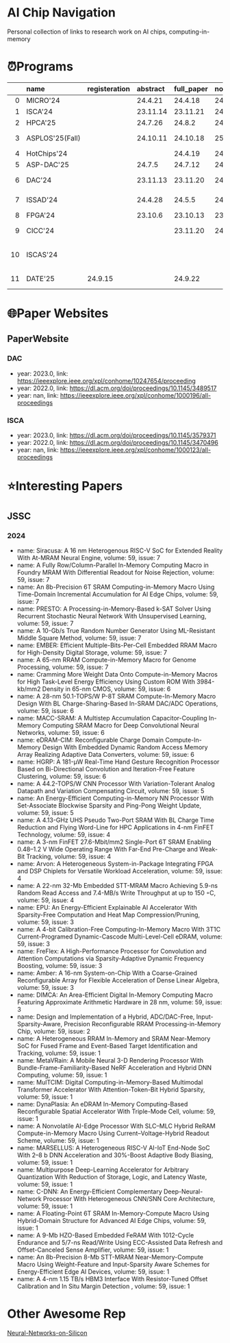 

# AI Chip Navigation

Personal collection of links to research work on AI chips, computing-in-memory

# ⏰️Programs

|    | name            | registeration   | abstract    | full_paper   | notification   | link                                                                                         |
|---:|:----------------|:----------------|:------------|:-------------|:---------------|:---------------------------------------------------------------------------------------------|
|  0 | MICRO'24        |              | 24.4.21     | 24.4.18      | 24.7.19        | https://microarch.org/micro56/submit/papers.php                                              |
|  1 | ISCA'24         |              | 23.11.14    | 23.11.21     | 24.3.19        | https://iscaconf.org/isca2023/                                                               |
|  2 | HPCA'25         |              | 24.7.26     | 24.8.2       | 24.11.5        | https://hpca-conf.org/2025/                                                                  |
|  3 | ASPLOS'25(Fall) |              | 24.10.11    | 24.10.18     | 25.2.7         | https://www.asplos-conference.org/asplos-2025-call-for-papers/                               |
|  4 | HotChips'24     |              |          | 24.4.19      | 24.7.15        | https://hotchips.org/call_for_contrib/                                                       |
|  5 | ASP-DAC'25      |              | 24.7.5      | 24.7.12      | 24.9.4         | https://www.aspdac.com/aspdac2025/cfp/                                                       |
|  6 | DAC'24          |              | 23.11.13    | 23.11.20     | 24.2.26        | https://www.dac.com/Conference/2024-Call-for-Contributions                                   |
|  7 | ISSAD'24        |              | 24.4.28     | 24.5.5       | 24.7.30        | https://2024.iccad.com/authors/initial-author-instructions                                   |
|  8 | FPGA'24         |              | 23.10.6     | 23.10.13     | 23.12.10       | https://www.isfpga.org/call-for-papers/                                                      |
|  9 | CICC'24         |              |          | 23.11.20     | 24.1.5         | https://www.ieee-cicc.org/2024-call-for-papers/                                              |
| 10 | ISCAS'24        |              |          |           |             | https://ieee-cas.org/event/conference/2024-ieee-international-symposium-circuits-and-systems |
| 11 | DATE'25         | 24.9.15         |          | 24.9.22      |             | https://www.date-conference.com/date-2025-call-papers                                        |

# 🌐Paper Websites

## PaperWebsite
### DAC
- year: 2023.0, link: https://ieeexplore.ieee.org/xpl/conhome/10247654/proceeding
- year: 2022.0, link: https://dl.acm.org/doi/proceedings/10.1145/3489517
- year: nan, link: https://ieeexplore.ieee.org/xpl/conhome/1000196/all-proceedings
### ISCA
- year: 2023.0, link: https://dl.acm.org/doi/proceedings/10.1145/3579371
- year: 2022.0, link: https://dl.acm.org/doi/proceedings/10.1145/3470496
- year: nan, link: https://ieeexplore.ieee.org/xpl/conhome/1000123/all-proceedings


# ⭐️Interesting Papers

## JSSC
### 2024
- name: Siracusa: A 16 nm Heterogenous RISC-V SoC for Extended Reality With At-MRAM Neural Engine, volume: 59, issue: 7
- name: A Fully Row/Column-Parallel In-Memory Computing Macro in Foundry MRAM With Differential Readout for Noise
Rejection, volume: 59, issue: 7
- name: An 8b-Precision 6T SRAM Computing-in-Memory Macro Using Time-Domain Incremental Accumulation for AI
Edge Chips, volume: 59, issue: 7
- name: PRESTO: A Processing-in-Memory-Based k-SAT Solver Using Recurrent Stochastic Neural Network With
Unsupervised Learning, volume: 59, issue: 7
- name: A 10-Gb/s True Random Number Generator Using ML-Resistant Middle Square Method, volume: 59, issue: 7
- name: EMBER: Efficient Multiple-Bits-Per-Cell Embedded RRAM Macro for High-Density Digital Storage, volume: 59, issue: 7
- name: A 65-nm RRAM Compute-in-Memory Macro for Genome Processing, volume: 59, issue: 7
- name: Cramming More Weight Data Onto Compute-in-Memory Macros for High Task-Level Energy Efficiency Using Custom
ROM With 3984-kb/mm2 Density in 65-nm CMOS, volume: 59, issue: 6
- name: A 28-nm 50.1-TOPS/W P-8T SRAM Compute-In-Memory Macro Design With BL Charge-Sharing-Based In-SRAM
DAC/ADC Operations, volume: 59, issue: 6
- name: MACC-SRAM: A Multistep Accumulation Capacitor-Coupling In-Memory Computing SRAM Macro for Deep
Convolutional Neural Networks, volume: 59, issue: 6
- name: eDRAM-CIM: Reconfigurable Charge Domain Compute-In-Memory Design With Embedded Dynamic Random
Access Memory Array Realizing Adaptive Data Converters, volume: 59, issue: 6
- name: HGRP: A 181-µW Real-Time Hand Gesture Recognition Processor Based on Bi-Directional Convolution and
Iteration-Free Feature Clustering, volume: 59, issue: 6
- name: A 44.2-TOPS/W CNN Processor With Variation-Tolerant Analog Datapath and Variation Compensating Circuit, volume: 59, issue: 5
- name: An Energy-Efficient Computing-in-Memory NN Processor With Set-Associate Blockwise Sparsity and Ping-Pong
Weight Update, volume: 59, issue: 5
- name: A 4.13-GHz UHS Pseudo Two-Port SRAM With BL Charge Time Reduction and Flying Word-Line for HPC
Applications in 4-nm FinFET Technology, volume: 59, issue: 4
- name: A 3-nm FinFET 27.6-Mbit/mm2 Single-Port 6T SRAM Enabling 0.48–1.2 V Wide Operating Range With Far-End
Pre-Charge and Weak-Bit Tracking, volume: 59, issue: 4
- name: Arvon: A Heterogeneous System-in-Package Integrating FPGA and DSP Chiplets for Versatile Workload
Acceleration, volume: 59, issue: 4
- name: A 22-nm 32-Mb Embedded STT-MRAM Macro Achieving 5.9-ns Random Read Access and 7.4-MB/s Write
Throughput at up to 150 ◦C, volume: 59, issue: 4
- name: EPU: An Energy-Efficient Explainable AI Accelerator With Sparsity-Free Computation and Heat Map Compression/Pruning, volume: 59, issue: 3
- name: A 4-bit Calibration-Free Computing-In-Memory Macro With 3T1C Current-Programed Dynamic-Cascode Multi-Level-Cell eDRAM, volume: 59, issue: 3
- name: FreFlex: A High-Performance Processor for Convolution and Attention Computations via Sparsity-Adaptive Dynamic
Frequency Boosting, volume: 59, issue: 3
- name: Amber: A 16-nm System-on-Chip With a Coarse-Grained Reconfigurable Array for Flexible Acceleration of Dense
Linear Algebra, volume: 59, issue: 3
- name: DIMCA: An Area-Efficient Digital In-Memory Computing Macro Featuring Approximate Arithmetic Hardware
in 28 nm, volume: 59, issue: 3
- name: Design and Implementation of a Hybrid, ADC/DAC-Free, Input-Sparsity-Aware, Precision Reconfigurable RRAM
Processing-in-Memory Chip, volume: 59, issue: 2
- name: A Heterogeneous RRAM In-Memory and SRAM Near-Memory SoC for Fused Frame and Event-Based Target
Identification and Tracking, volume: 59, issue: 1
- name: MetaVRain: A Mobile Neural 3-D Rendering Processor With Bundle-Frame-Familiarity-Based NeRF Acceleration
and Hybrid DNN Computing, volume: 59, issue: 1
- name: MulTCIM: Digital Computing-in-Memory-Based Multimodal Transformer Accelerator With Attention-Token-Bit
Hybrid Sparsity, volume: 59, issue: 1
- name: DynaPlasia: An eDRAM In-Memory Computing-Based Reconfigurable Spatial Accelerator With Triple-Mode
Cell, volume: 59, issue: 1
- name: A Nonvolatile AI-Edge Processor With SLC–MLC Hybrid ReRAM Compute-in-Memory Macro Using Current–Voltage-Hybrid Readout Scheme, volume: 59, issue: 1
- name: MARSELLUS: A Heterogeneous RISC-V AI-IoT End-Node SoC With 2–8 b DNN Acceleration and 30%-Boost
Adaptive Body Biasing, volume: 59, issue: 1
- name: Multipurpose Deep-Learning Accelerator for Arbitrary Quantization With Reduction of Storage, Logic, and Latency
Waste, volume: 59, issue: 1
- name: C-DNN: An Energy-Efficient Complementary Deep-Neural-Network Processor With Heterogeneous CNN/SNN Core
Architecture, volume: 59, issue: 1
- name: A Floating-Point 6T SRAM In-Memory-Compute Macro Using Hybrid-Domain Structure for Advanced AI Edge
Chips, volume: 59, issue: 1
- name: A 9-Mb HZO-Based Embedded FeRAM With 1012-Cycle Endurance and 5/7-ns Read/Write Using ECC-Assisted
Data Refresh and Offset-Canceled Sense Amplifier, volume: 59, issue: 1
- name: An 8b-Precision 8-Mb STT-MRAM Near-Memory-Compute Macro Using Weight-Feature and Input-Sparsity Aware
Schemes for Energy-Efficient Edge AI Devices, volume: 59, issue: 1
- name: A 4-nm 1.15 TB/s HBM3 Interface With Resistor-Tuned Offset Calibration and In Situ Margin Detection , volume: 59, issue: 1




# Other Awesome Rep

[Neural-Networks-on-Silicon](https://github.com/fengbintu/Neural-Networks-on-Silicon)

